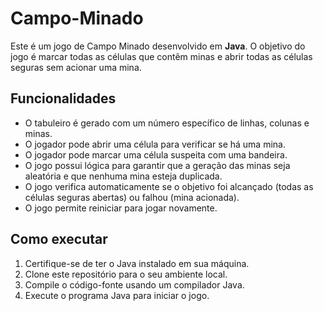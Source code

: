 # Campo-Minado

Este é um jogo de Campo Minado desenvolvido em **Java**.
O objetivo do jogo é marcar todas as células que contêm minas e abrir todas as células seguras sem acionar uma mina.

## Funcionalidades
* O tabuleiro é gerado com um número específico de linhas, colunas e minas.
* O jogador pode abrir uma célula para verificar se há uma mina.
* O jogador pode marcar uma célula suspeita com uma bandeira.
* O jogo possui lógica para garantir que a geração das minas seja aleatória e que nenhuma mina esteja duplicada.
* O jogo verifica automaticamente se o objetivo foi alcançado (todas as células seguras abertas) ou falhou (mina acionada).
* O jogo permite reiniciar para jogar novamente.

## Como executar
1. Certifique-se de ter o Java instalado em sua máquina.
2. Clone este repositório para o seu ambiente local.
3. Compile o código-fonte usando um compilador Java.
4. Execute o programa Java para iniciar o jogo.
